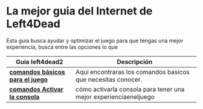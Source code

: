 # La mejor guia del Internet de Left4Dead 

Esta guía busca ayudar y optimizar el juego para que tengas una mejor experiencia, busca entre las opciones lo que 


| **Guia left4dead2**    | **Descripción**     |
|-----------------|------------------|
| [**comandos básicos para el juego**](https://github.com/CodeByDante/Left4Dead/blob/8fb4efed402e1483a820ef6699e715ff8cf43162/Comands-%20console.md)  | Aqui encontraras los comandos basicos que necesitas conocer. |
| [**comandos Activar la consola**](https://github.com/CodeByDante/Left4Dead/blob/main/Comands-%20console.md#como-activar-la-consola-en-el-juego)  | cómo activarla consola para tener una mejor experienciaeneljuego|
